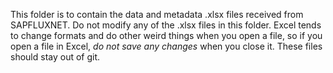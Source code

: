 This folder is to contain the data and metadata .xlsx files received from SAPFLUXNET.
Do not modify any of the .xlsx files in this folder.
Excel tends to change formats and do other weird things when you open a file, so if you open a file in Excel, *do not save any changes* when you close it.
These files should stay out of git. 
